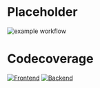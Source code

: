 # Placeholder

![example workflow](https://github.com/Maetzl/ice_backend/actions/workflows/deploy.yml/badge.svg)

# Codecoverage

[![Frontend](https://codecov.io/gh/Maetzl/ice_frontend/branch/main/graph/badge.svg?token=4NYZLQ9M5T)](https://codecov.io/gh/Maetzl/ice_frontend)
[![Backend](https://codecov.io/gh/Maetzl/ice_backend/branch/main/graph/badge.svg?token=D9CSE8TBM7)](https://codecov.io/gh/Maetzl/ice_backend)
